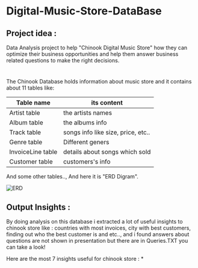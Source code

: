 # Digital-Music-Store-DataBase

## Project idea : 
Data Analysis project to help "Chinook Digital Music Store" how they can optimize their business opportunities and help them answer business related questions to make the right decisions.

#
The Chinook Database holds information about music store and it contains about 11 tables like:

|Table name|its content|
|----|-----|
|Artist table|the artists names|
|Album table|the albums info|
|Track table|songs info like size, price, etc..|
|Genre table|Different geners|
|InvoiceLine table|details about songs which sold|
|Customer table|customers's info|

And some other tables.., And here it is "ERD Digram".

![ERD](https://user-images.githubusercontent.com/94796220/176931184-106fd5b5-0f09-4294-a976-71b395973bf0.png)

## Output Insights :

By doing analysis on this database i extracted a lot of useful insights to chinook store like : countries with most invoices, city with best customers, finding out who the best customer is and etc.., and i found answers about questions are not shown in presentation but there are in Queries.TXT you can take a look!

Here are the most 7 insights useful for chinook store :
* 
